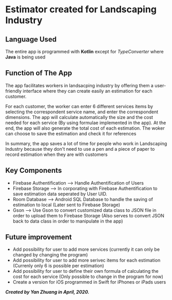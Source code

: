 # Estimator created for Landscaping Industry
<h2> Language Used </h2>

<p> The entire app is programmed with <b>Kotlin</b> except for <i>TypeConverter</i> where <b>Java</b> is being used</p>

<h2> Function of The App </h2>

The app facilitates workers in landsacping industry by offering them a user-friendly interface where they can create easily an estimation for each customer. <br>

For each customer, the worker can enter 6 different services items by selecting the correspondent service name, and enter the
correspondent dimensions. The app will calculate automatically the size and the cost needed for each service (By using formulae implemented in the app). At the end, the app will also generate the total cost of each estimation. The woker can choose to save the estimation and check it for references

In summary, the app saves a lot of time for people who work in Landscaping Industry because they don't need to use a pen and a 
piece of paper to record estimation when they are with customers 

<h2> Key Components </h2>
<ul>
  <li> Firebase Authentification --> Handle Authentification of Users </li>
  <li> Firebase Storage --> In corporating with Firebase Authentification to save estimation data seperated by User UID.</li>
  <li> Room Database --> Android SQL Database to handle the saving of estimation to local (Later sent to Firebase Storage)
  <li> Gson --> Use Gson to convert customized data class to JSON file in order to upload them to Firebase Storage (Also serves to convert JSON back to data class in order to manipulate in the app) </li>
</ul>

<h2> Future improvement </h2>
<ul>
  <li> Add possibility for user to add more services (currently it can only be changed by changing the program)</li>
  <li> Add possibility for user to add more serivec items for each estimation (Currenly only 6 is possible per estimation)</li>
  <li> Add possibility for user to define their own formula of calculating the cost for each service (Only possible to change in the program for now)</li>
  <li> Create a version for iOS programmed in Swift for iPhones or iPads users </li>
 </ul>

<b><i>Created by Yan Zhuang in April, 2020.</b></i>
